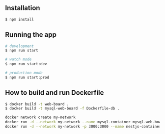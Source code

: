 ## Installation

```bash
$ npm install
```

## Running the app

```bash
# development
$ npm run start

# watch mode
$ npm run start:dev

# production mode
$ npm run start:prod
```

## How to build and run Dockerfile

```bash
$ docker build -t web-board .
$ docker build -t mysql-web-board -f Dockerfile-db .

docker network create my-network
docker run -d --network my-network --name mysql-container mysql-web-board:latest
docker run -d --network my-network -p 3000:3000 --name nestjs-container web-board:latest

```